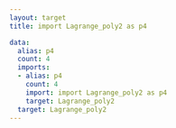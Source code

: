 ```yaml
---
layout: target
title: import Lagrange_poly2 as p4

data:
  alias: p4
  count: 4
  imports:
  - alias: p4
    count: 4
    import: import Lagrange_poly2 as p4
    target: Lagrange_poly2
  target: Lagrange_poly2
---
```

